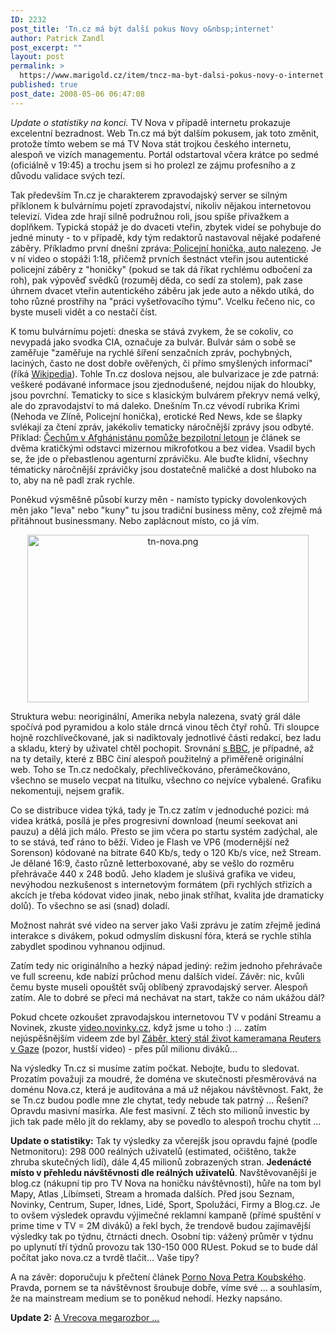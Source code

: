 ```yaml
---
ID: 2232
post_title: 'Tn.cz má být další pokus Novy o&nbsp;internet'
author: Patrick Zandl
post_excerpt: ""
layout: post
permalink: >
  https://www.marigold.cz/item/tncz-ma-byt-dalsi-pokus-novy-o-internet
published: true
post_date: 2008-05-06 06:47:08
---
```

<i>Update o statistiky na konci.</i> TV Nova v případě internetu prokazuje excelentní bezradnost. Web Tn.cz má být dalším pokusem, jak toto změnit, protože tímto webem se má TV Nova stát trojkou českého internetu, alespoň ve vizích managementu. Portál odstartoval včera krátce po sedmé (oficiálně v 19:45) a trochu jsem si ho prolezl ze zájmu profesního a z důvodu validace svých tezí. 

Tak především Tn.cz je charakterem zpravodajský server se silným příklonem k bulvárnímu pojetí zpravodajství, nikoliv nějakou internetovou televizí. Videa zde hrají silně podružnou roli, jsou spíše přívažkem a doplňkem. Typická stopáž je do dvaceti vteřin, zbytek videí se pohybuje do jedné minuty - to v případě, kdy tým redaktorů nastavoval nějaké podařené záběry. Příkladmo první dnešní zpráva:<a href="http://tn.nova.cz/zpravy/krimi/policejni-honicka-auto-nalezeno.html"> Policejní honička, auto nalezeno</a>. Je v ní video o stopáži 1:18, přičemž prvních šestnáct vteřin jsou autentické policejní záběry z "honičky" (pokud se tak dá říkat rychlému odbočení za roh), pak výpověď svědků (rozuměj děda, co sedí za stolem), pak zase úhrnem dvacet vteřin autentického záběru jak jede auto a někdo utíká, do toho různé prostřihy na "práci vyšetřovacího týmu". Vcelku řečeno nic, co byste museli vidět a co nestačí číst.

K tomu bulvárnímu pojetí: dneska se stává zvykem, že se cokoliv, co nevypadá jako svodka CIA, označuje za bulvár. Bulvár sám o sobě se zaměřuje "zaměřuje na rychlé šíření senzačních zpráv, pochybných, laciných, často ne dost dobře ověřených, či přímo smyšlených informací" (říká <a href="http://cs.wikipedia.org/wiki/Bulvár">Wikipedia</a>). Tohle Tn.cz doslova nejsou, ale bulvarizace je zde patrná: veškeré podávané informace jsou zjednodušené, nejdou nijak do hloubky, jsou povrchní. Tematicky to sice s klasickým bulvárem překryv nemá velký, ale do zpravodajství to má daleko. Dnešním Tn.cz vévodí rubrika Krimi (Nehoda ve Zlíně, Policejní honička), erotické Red News, kde se šlapky svlékají za čtení zpráv, jakékoliv tematicky náročnější zprávy jsou odbyté. Příklad: <a href="http://tn.nova.cz/zpravy/domaci/cechum-v-afghanistanu-pomuze-bezpilotni-letoun.html">Čechům v Afghánistánu pomůže bezpilotní letoun</a> je článek se dvěma kratičkými odstavci mizernou mikrofotkou a bez videa. Vsadil bych se, že jde o přebastlenou agenturní zprávičku. Ale buďte klidní, všechny tématicky náročnější zprávičky jsou dostatečně maličké a dost hluboko na to, aby na ně padl zrak rychle. 

Poněkud výsměšně působí kurzy měn - namísto typicky dovolenkových měn jako "leva" nebo "kuny" tu jsou tradiční business měny, což zřejmě má přitáhnout businessmany. Nebo zaplácnout místo, co já vím. 

<div style="text-align:center;"><img src="http://www.marigold.cz/wp-content/uploads//tn-nova.png" alt="tn-nova.png" border="0" width="450" height="268" /></div>

Struktura webu: neoriginální, Amerika nebyla nalezena, svatý grál dále spočívá pod pyramidou a kolo stále drncá vinou těch čtyř rohů. Tři sloupce hojně rozchlívečkované, jak si nadiktovaly jednotlivé části redakcí, bez ladu a skladu, který by uživatel chtěl pochopit. Srovnání <a href="http://www.bbc.co.uk/">s BBC</a>,  je případné, až na ty detaily, které z BBC činí alespoň použitelný a přiměřeně originální web. Toho se Tn.cz nedočkaly, přechlívečkováno, přerámečkováno, všechno se muselo vecpat na titulku, všechno co nejvíce vybalené. Grafiku nekomentuji, nejsem grafik. 

Co se distribuce videa týká, tady je Tn.cz zatím v jednoduché pozici: má videa krátká, posílá je přes progresivní download (neumí seekovat ani pauzu) a dělá jich málo. Přesto se jim včera po startu systém zadýchal, ale to se stává, teď ráno to běží. Video je Flash ve VP6 (modernější než Sorenson) kódované na bitrate 640 Kb/s, tedy o 120 Kb/s více, než Stream. Je dělané 16:9, často různě letterboxované, aby se vešlo do rozměru přehrávače 440 x 248 bodů. Jeho kladem je slušivá grafika ve videu, nevýhodou nezkušenost s internetovým formátem (při rychlých střizích a akcích je třeba kódovat video jinak, nebo jinak stříhat, kvalita jde dramaticky dolů). To všechno se asi (snad) doladí. 

Možnost nahrát své video na server jako Vaši zprávu je zatím zřejmě jediná interakce s divákem, pokud odmyslím diskusní fóra, která se rychle stihla zabydlet spodinou vyhnanou odjinud.

Zatím tedy nic originálního a hezký nápad jediný: režim jednoho přehrávače ve full screenu, kde nabízí průchod menu dalších videí. Závěr: nic, kvůli čemu byste museli opouštět svůj oblíbený zpravodajský server. Alespoň zatím. Ale to dobré se přeci má nechávat na start, takže co nám ukážou dál?

Pokud chcete ozkoušet zpravodajskou internetovou TV v podání Streamu a Novinek, zkuste <a href="http://video.novinky.cz/">video.novinky.cz</a>, když jsme u toho :) ...   zatím nejúspěšnějším videem zde byl <a href="http://video.novinky.cz/sekce/video/zahranicni?videoId=1854&page=7">Záběr, který stál život kameramana Reuters v Gaze</a> (pozor, hustší video) - přes půl milionu diváků...

Na výsledky Tn.cz si musíme zatím počkat. Nebojte, budu to sledovat. Prozatím považuji za moudré, že doména ve skutečnosti přesměrovává na doménu Nova.cz, která je auditována a má už nějakou návštěvnost. Fakt, že se Tn.cz budou podle mne zle chytat, tedy nebude tak patrný ... Řešení? Opravdu masivní masírka. Ale fest masivní. Z těch sto milionů investic by jich tak pade mělo jít do reklamy, aby se povedlo to alespoň trochu chytit ...

<b>Update o statistiky:</b> Tak ty výsledky za včerejšk jsou opravdu fajné (podle Netmonitoru): 298 000 reálných uživatelů (estimated, očištěno, takže zhruba skutečných lidí), dále 4,45 milionů zobrazených stran. <b>Jedenácté místo v přehledu návštěvnosti dle reálných uživatelů</b>. Navštěvovanější je blog.cz (nákupní tip pro TV Nova na honičku návštěvnosti), hůře na tom byl Mapy, Atlas ,Líbímseti, Stream a hromada dalších. Před jsou Seznam, Novinky, Centrum, Super, Idnes, Lidé, Sport, Spolužáci, Firmy a Blog.cz. Je to ovšem výsledek opravdu výjimečné reklamní kampaně (přímé spuštění v prime time v TV = 2M diváků) a řekl bych, že trendově budou zajímavější výsledky tak po týdnu, čtrnácti dnech. Osobní tip: vážený průměr v týdnu po uplynutí tří týdnů provozu tak 130-150 000 RUest. Pokud se to bude dál počítat jako nova.cz a tvrdě tlačit... Vaše tipy?

A na závěr: doporučuju k přečtení článek <a href="http://ideesfixes.blogspot.com/2008/05/porno-nova.html">Porno Nova Petra Koubského</a>. Pravda, pornem se ta návštěvnost šroubuje dobře, víme své ... a souhlasím, že na mainstream medium se to poněkud nehodí. Hezky napsáno.

<b>Update 2:</b> <a href="http://www.vreco.cz/2008/05/start-tncz-a-videomanie-po-cesku-kazdy-chce-byt-youtube/">A Vrecova megarozbor ...</a>